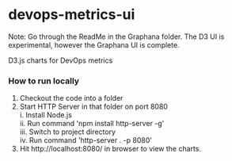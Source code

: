 # devops-metrics-ui

Note: Go through the ReadMe in the Graphana folder. The D3 UI is experimental, however the Graphana UI is complete.


D3.js charts for DevOps metrics

### How to run locally
1. Checkout the code into a folder
2. Start HTTP Server in that folder on port 8080<br />
    i. Install Node.js<br />
    ii. Run command 'npm install http-server -g'<br />
    iii. Switch to project directory<br />
    iv. Run command 'http-server . -p 8080'<br />
3. Hit http://localhost:8080/ in browser to view the charts.



